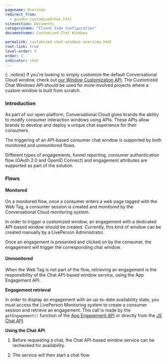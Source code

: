 ```yaml
---
pagename: Overview
redirect_from:
  - guides-customizedchat.html
sitesection: Documents
categoryname: "Client Side Configuration"
documentname: Customized Chat Windows

permalink: customized-chat-windows-overview.html
root-link: true
level-order: 3
order: 1
indicator: chat
---
```


{: .notice}
If you're looking to simply customize the default Conversational Cloud window, check out [our Window Customization API](window-customization-api-overview.html). The Customized Chat Windows API should be used for more involved projects where a custom window is built from scratch.

### Introduction

As part of our open platform, Conversational Cloud gives brands the ability to modify consumer interaction windows using APIs. These APIs allow brands to develop and deploy a unique chat experience for their consumers.

The triggering of an API-based consumer chat window is supported by both monitored and unmonitored flows.

Different types of engagements, funnel reporting, consumer authentication flow (OAuth 2.0 and OpenID Connect) and engagement attributes are supported as part of the solution.

### Flows

#### Monitored

On a monitored flow, once a consumer enters a web page tagged with the Web Tag, a consumer session is created and monitored by the Conversational Cloud monitoring system.

In order to trigger a customized window, an engagement with a dedicated API-based window should be created. Currently, this kind of window can be created manually by a LivePerson Administrator.

Once an engagement is presented and clicked on by the consumer, the engagement will trigger the corresponding chat window.

#### Unmonitored
When the Web Tag is not part of the flow, retrieving an engagement is the responsibility of the Chat API-based window service, using the App Engagement API.

**Engagement retrieval**

In order to display an engagement with an up-to-date availability state, you must access the LivePerson Monitoring system to create a consumer session and retrieve an engagement. This call is made by the `getEngagement()` function of the [App Engagement API](rt-interactions-app-engagement-overview.html) or directly from the [JS Chat API](consumer-experience-javascript-chat-getting-started.html).

**Using the Chat API**

1. Before requesting a chat, the Chat API-based window service can be rechecked for availability.

2. The service will then start a chat flow.
